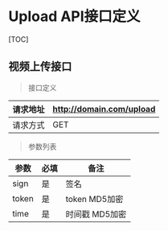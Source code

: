 # Upload API接口定义
[TOC]

## 视频上传接口

> 接口定义

|请求地址|http://domain.com/upload|
|-|-|
|请求方式|GET|

>参数列表

|参数|必填|备注|
|-|-|-|
|sign|是|签名|
|token|是|token MD5加密|
|time|是|时间戳 MD5加密|
